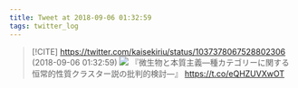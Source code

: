 ```yaml
---
title: Tweet at 2018-09-06 01:32:59
tags: twitter_log
---
```


> [!CITE] https://twitter.com/kaisekiriu/status/1037378067528802306 (2018-09-06 01:32:59)
> ![](https://twitter.com/kaisekiriu/status/1037378067528802306)
> 『微生物と本質主義—種カテゴリーに関する恒常的性質クラスター説の批判的検討—』
> https://t.co/eQHZUVXwOT
